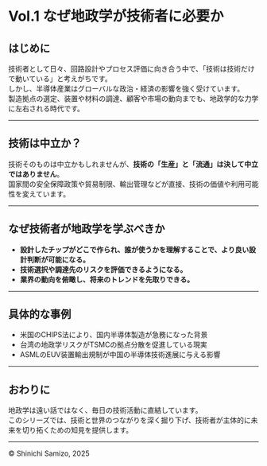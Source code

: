 # Vol.1 なぜ地政学が技術者に必要か

## はじめに

技術者として日々、回路設計やプロセス評価に向き合う中で、「技術は技術だけで動いている」と考えがちです。  
しかし、半導体産業はグローバルな政治・経済の影響を強く受けています。  
製造拠点の選定、装置や材料の調達、顧客や市場の動向までも、地政学的な力学に左右される時代です。

---

## 技術は中立か？

技術そのものは中立かもしれませんが、**技術の「生産」と「流通」は決して中立ではありません**。  
国家間の安全保障政策や貿易制限、輸出管理などが直接、技術の価値や利用可能性を変えています。

---

## なぜ技術者が地政学を学ぶべきか

- **設計したチップがどこで作られ、誰が使うかを理解することで、より良い設計判断が可能になる。**  
- **技術選択や調達先のリスクを評価できるようになる。**  
- **業界の動向を俯瞰し、将来のトレンドを先取りできる。**

---

## 具体的な事例

- 米国のCHIPS法により、国内半導体製造が急務になった背景  
- 台湾の地政学リスクがTSMCの拠点分散を促進している現実  
- ASMLのEUV装置輸出規制が中国の半導体技術進展に与える影響

---

## おわりに

地政学は遠い話ではなく、毎日の技術活動に直結しています。  
このシリーズでは、技術と世界のつながりを深く掘り下げ、技術者が主体的に未来を切り拓くための知見を提供します。

---

© Shinichi Samizo, 2025
